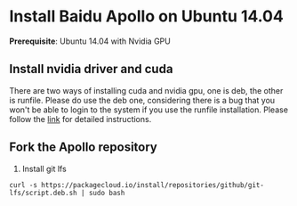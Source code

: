 # Install Baidu Apollo on Ubuntu 14.04
**Prerequisite**: Ubuntu 14.04 with Nvidia GPU

## Install nvidia driver and cuda
There are two ways of installing cuda and nvidia gpu, one is deb, the other is runfile. Please do use the deb one, considering there is a bug that you won't be able to login to the system if you use the runfile installation. Please follow the [link](https://docs.nvidia.com/cuda/cuda-installation-guide-linux/index.html) for detailed instructions.

## Fork the Apollo repository
1. Install git lfs
<pre><code>curl -s https://packagecloud.io/install/repositories/github/git-lfs/script.deb.sh | sudo bash
</code></pre>
